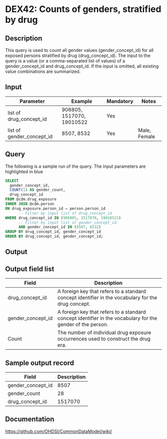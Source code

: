 <!---
Group:drug exposure
Name:DEX42 Counts of genders, stratified by drug
Author:Patrick Ryan
CDM Version: 5.0
-->

# DEX42: Counts of genders, stratified by drug

## Description
This query is used to count all gender values (gender_concept_id) for all exposed persons 
stratified by drug (drug_concept_id). 
The input to the query is a value (or a comma-separated list of values) of a gender_concept_id and drug_concept_id. 
If the input is omitted, all existing value combinations are summarized.

## Input

|  Parameter |  Example |  Mandatory |  Notes |
| --- | --- | --- | --- |
| list of drug_concept_id | 906805, 1517070, 19010522 | Yes |   
| list of gender_concept_id | 8507, 8532 | Yes | Male, Female |

## Query
The following is a sample run of the query. The input parameters are highlighted in  blue

```sql
SELECT 
  gender_concept_id, 
  COUNT(1) AS gender_count, 
  drug_concept_id
FROM @cdm.drug_exposure
INNER JOIN @cdm.person 
ON drug_exposure.person_id = person.person_id
      -- Filter by input list of drug_concept_id
WHERE drug_concept_id IN (906805, 1517070, 19010522)
      -- Filter by input list of gender_concept_id  
      AND gender_concept_id IN (8507, 8532)
GROUP BY drug_concept_id, gender_concept_id
ORDER BY drug_concept_id, gender_concept_id;
```

## Output

## Output field list

|  Field |  Description |
| --- | --- |
| drug_concept_id | A foreign key that refers to a standard concept identifier in the vocabulary for the drug concept. |
| gender_concept_id | A foreign key that refers to a standard concept identifier in the vocabulary for the gender of the person. |
| Count | The number of individual drug exposure occurrences used to construct the drug era. |


## Sample output record

|  Field |  Description |
| --- | --- |
| gender_concept_id | 8507  |
| gender_count |  28 |
| drug_concept_id |  1517070 |

## Documentation
https://github.com/OHDSI/CommonDataModel/wiki/
